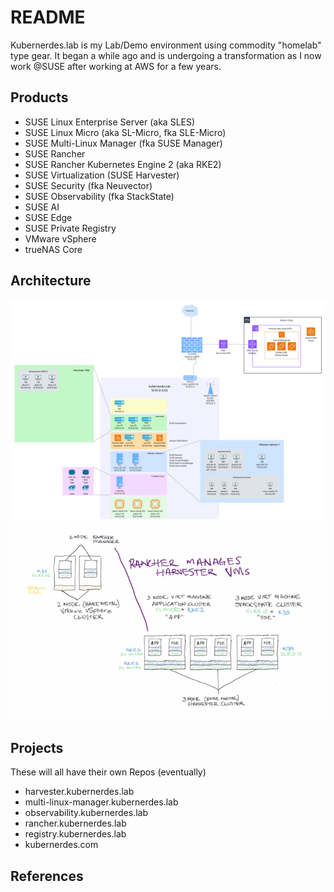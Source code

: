 # README

Kubernerdes.lab is my Lab/Demo environment using commodity "homelab" type gear.  It began a while ago and is undergoing a transformation as I now work @SUSE after working at AWS for a few years.

## Products

* SUSE Linux Enterprise Server (aka SLES)
* SUSE Linux Micro (aka SL-Micro, fka SLE-Micro)
* SUSE Multi-Linux Manager (fka SUSE Manager)
* SUSE Rancher
* SUSE Rancher Kubernetes Engine 2 (aka RKE2)
* SUSE Virtualization (SUSE Harvester)
* SUSE Security (fka Neuvector)
* SUSE Observability (fka StackState)
* SUSE AI 
* SUSE Edge
* SUSE Private Registry 
* VMware vSphere 
* trueNAS Core

## Architecture
![High-Level Architecture](./Images/kubernerdes.lab.png)
![Infrastructure](./Images/KubernerdesLab-Infra.png)

## Projects

These will all have their own Repos (eventually)

* harvester.kubernerdes.lab
* multi-linux-manager.kubernerdes.lab
* observability.kubernerdes.lab
* rancher.kubernerdes.lab
* registry.kubernerdes.lab
* kubernerdes.com

## References
